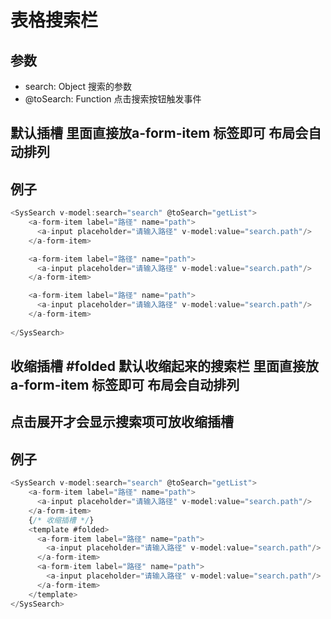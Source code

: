 # 表格搜索栏

## 参数
  - search: Object 搜索的参数
  - @toSearch: Function 点击搜索按钮触发事件
## 默认插槽 里面直接放a-form-item 标签即可 布局会自动排列

## 例子
```js
<SysSearch v-model:search="search" @toSearch="getList">
    <a-form-item label="路径" name="path">
      <a-input placeholder="请输入路径" v-model:value="search.path"/>
    </a-form-item>

    <a-form-item label="路径" name="path">
      <a-input placeholder="请输入路径" v-model:value="search.path"/>
    </a-form-item>

    <a-form-item label="路径" name="path">
      <a-input placeholder="请输入路径" v-model:value="search.path"/>
    </a-form-item>
    
</SysSearch>
```

## 收缩插槽 #folded 默认收缩起来的搜索栏 里面直接放a-form-item 标签即可 布局会自动排列
## 点击展开才会显示搜索项可放收缩插槽
## 例子
```js
<SysSearch v-model:search="search" @toSearch="getList">
    <a-form-item label="路径" name="path">
      <a-input placeholder="请输入路径" v-model:value="search.path"/>
    </a-form-item>
    {/* 收缩插槽 */}
    <template #folded>
      <a-form-item label="路径" name="path">
        <a-input placeholder="请输入路径" v-model:value="search.path"/>
      </a-form-item>
      <a-form-item label="路径" name="path">
        <a-input placeholder="请输入路径" v-model:value="search.path"/>
      </a-form-item>
    </template>
</SysSearch>
```